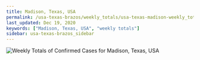 ```yaml
---
title: Madison, Texas, USA
permalink: /usa-texas-brazos/weekly_totals/usa-texas-madison-weekly_totals.html
last_updated: Dec 19, 2020
keywords: ["Madison, Texas, USA", "weekly totals"]
sidebar: usa-texas-brazos_sidebar
---
```


![Weekly Totals of Confirmed Cases for Madison, Texas, USA](/covid_tracker/images/graphs/usa-texas-madison-weekly_totals_graph.png)
